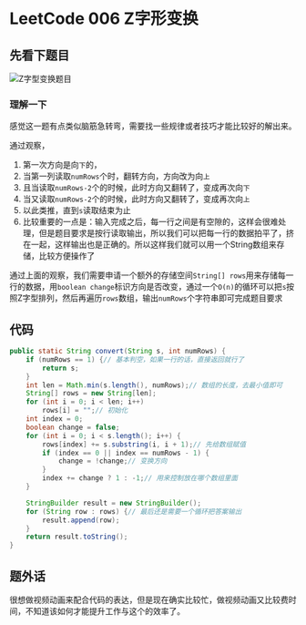 # LeetCode 006 Z字形变换

## 先看下题目
![Z字型变换题目](https://gitee.com/mobilecoder/mdnice/raw/master/2020-9-1/1598921928451-image.png)
### 理解一下
感觉这一题有点类似脑筋急转弯，需要找一些规律或者技巧才能比较好的解出来。

通过观察，
1. 第一次方向是向`下`的，
2. 当第一列读取`numRows`个时，翻转方向，方向改为向`上`
3. 且当读取`numRows-2`个的时候，此时方向又翻转了，变成再次向`下`
4. 当又读取`numRows-2`个的时候，此时方向又翻转了，变成再次向`上`
5. 以此类推，直到`s`读取结束为止
6. 比较重要的一点是：输入完成之后，每一行之间是有空隙的，这样会很难处理，但是题目要求是按行读取输出，所以我们可以把每一行的数据拍平了，挤在一起，这样输出也是正确的。所以这样我们就可以用一个String数组来存储，比较方便操作了


通过上面的观察，我们需要申请一个额外的存储空间`String[] rows`用来存储每一行的数据，用`boolean change`标识方向是否改变，通过一个`O(n)`的循环可以把`s`按照Z字型排列，然后再遍历`rows`数组，输出`numRows`个字符串即可完成题目要求

## 代码
```java
public static String convert(String s, int numRows) {
    if (numRows == 1) {// 基本判空，如果一行的话，直接返回就行了
        return s;
    }
    int len = Math.min(s.length(), numRows);// 数组的长度，去最小值即可
    String[] rows = new String[len];
    for (int i = 0; i < len; i++)
        rows[i] = "";// 初始化
    int index = 0;
    boolean change = false;
    for (int i = 0; i < s.length(); i++) {
        rows[index] += s.substring(i, i + 1);// 先给数组赋值
        if (index == 0 || index == numRows - 1) {
            change = !change;// 变换方向
        }
        index += change ? 1 : -1;// 用来控制放在哪个数组里面
    }

    StringBuilder result = new StringBuilder();
    for (String row : rows) {// 最后还是需要一个循环把答案输出
        result.append(row);
    }
    return result.toString();
}
```

## 题外话
很想做视频动画来配合代码的表达，但是现在确实比较忙，做视频动画又比较费时间，不知道该如何才能提升工作与这个的效率了。


